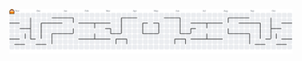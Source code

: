 <picture>
    <source media="(prefers-color-scheme: dark)" srcset="https://raw.githubusercontent.com/huxiangjs/huxiangjs/output/pacman-contribution-graph-dark.svg">
    <source media="(prefers-color-scheme: light)" srcset="https://raw.githubusercontent.com/huxiangjs/huxiangjs/output/pacman-contribution-graph.svg">
    <img alt="pacman contribution graph" src="https://raw.githubusercontent.com/huxiangjs/huxiangjs/output/pacman-contribution-graph.svg">
</picture>

<!--
**huxiangjs/huxiangjs** is a ✨ _special_ ✨ repository because its `README.md` (this file) appears on your GitHub profile.

Here are some ideas to get you started:

- 🔭 I’m currently working on ...
- 🌱 I’m currently learning ...
- 👯 I’m looking to collaborate on ...
- 🤔 I’m looking for help with ...
- 💬 Ask me about ...
- 📫 How to reach me: ...
- 😄 Pronouns: ...
- ⚡ Fun fact: ...
-->
